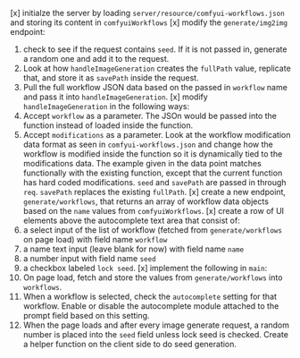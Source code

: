 [x] initialze the server by loading `server/resource/comfyui-workflows.json` and storing its content in `comfyuiWorkflows`
[x] modify the `generate/img2img` endpoint:
  1. check to see if the request contains `seed`. If it is not passed in, generate a random one and add it to the request. 
  2. Look at how `handleImageGeneration` creates the `fullPath` value, replicate that, and store it as `savePath` inside the request.
  3. Pull the full workflow JSON data based on the passed in `workflow` name and pass it into `handleImageGeneration`.
[x] modify `handleImageGeneration` in the following ways:
  1. Accept `workflow` as a parameter. The JSOn would be passed into the function instead of loaded inside the function.
  2. Accept `modifications` as a parameter. Look at the workflow modification data format as seen in `comfyui-workflows.json` and change how the workflow is modified inside the function so it is dynamically tied to the modifications data. The example given in the data point matches functionally with the existing function, except that the current function has hard coded modifications. `seed` and `savePath` are passed in through `req`. `savePath` replaces the existing `fullPath`.
[x] create a new endpoint, `generate/workflows`, that returns an array of workflow data objects based on the `name` values from `comfyuiWorkflows`.
[x] create a row of UI elements above the autocomplete text area that consist of:
  1. a select input of the list of workflow (fetched from `generate/workflows` on page load) with field name `workflow`
  2. a name text input (leave blank for now) with field name `name`
  3. a number input with field name `seed`
  4. a checkbox labeled `lock seed`.
[x] implement the following in `main`:
  1. On page load, fetch and store the values from `generate/workflows` into `workflows`.
  2. When a workflow is selected, check the `autocomplete` setting for that workflow. Enable or disable the autocomplete module attached to the prompt field based on this setting.
  3. When the page loads and after every image generate request, a random number is placed into the `seed` field unless lock seed is checked. Create a helper function on the client side to do seed generation.